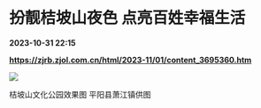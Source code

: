 # 扮靓桔坡山夜色 点亮百姓幸福生活

**2023-10-31 22:15**

**https://zjrb.zjol.com.cn/html/2023-11/01/content_3695360.htm**

![](https://zjrb.zjol.com.cn/images/2023-11/01/zjrb2023110100015v02b002.jpg)

桔坡山文化公园效果图 平阳县萧江镇供图